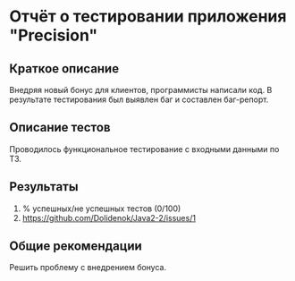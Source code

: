 # Отчёт о тестировании приложения "Precision"

## Краткое описание

Внедряя новый бонус для клиентов, программисты написали код. В результате тестирования был выявлен баг и составлен баг-репорт.

## Описание тестов

Проводилось функциональное тестирование с входными данными по ТЗ.

## Результаты

1. % успешных/не успешных тестов (0/100)
2. https://github.com/Dolidenok/Java2-2/issues/1

## Общие рекомендации

Решить проблему с внедрением бонуса.